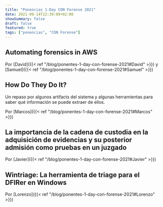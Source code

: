 ```yaml
---
title: "Ponencias 1-Day CON Forense 2021"
date: 2021-09-14T22:39:09+02:00
showSummary: false
draft: false
featured: true
tags: ["ponencias", "CON Forense"]
---
```


## Automating forensics in AWS

Por [David]({{< ref "/blog/ponentes-1-day-con-forense-2021#David" >}}) y [Samuel]({{< ref "/blog/ponentes-1-day-con-forense-2021#Samuel" >}})

## How Do They Do It?

Un repaso por algunos artifacts del sistema y algunas herramientas para saber qué información se puede extraer de ellos.

Por [Marcos]({{< ref "/blog/ponentes-1-day-con-forense-2021#Marcos" >}})

## La importancia de la cadena de custodia en la adquisición de evidencias y su posterior admisión como pruebas en un juzgado

Por [Javier]({{< ref "/blog/ponentes-1-day-con-forense-2021#Javier" >}})

## Wintriage: La herramienta de triage para el DFIRer en Windows

Por [Lorenzo]({{< ref "/blog/ponentes-1-day-con-forense-2021#Lorenzo" >}})
